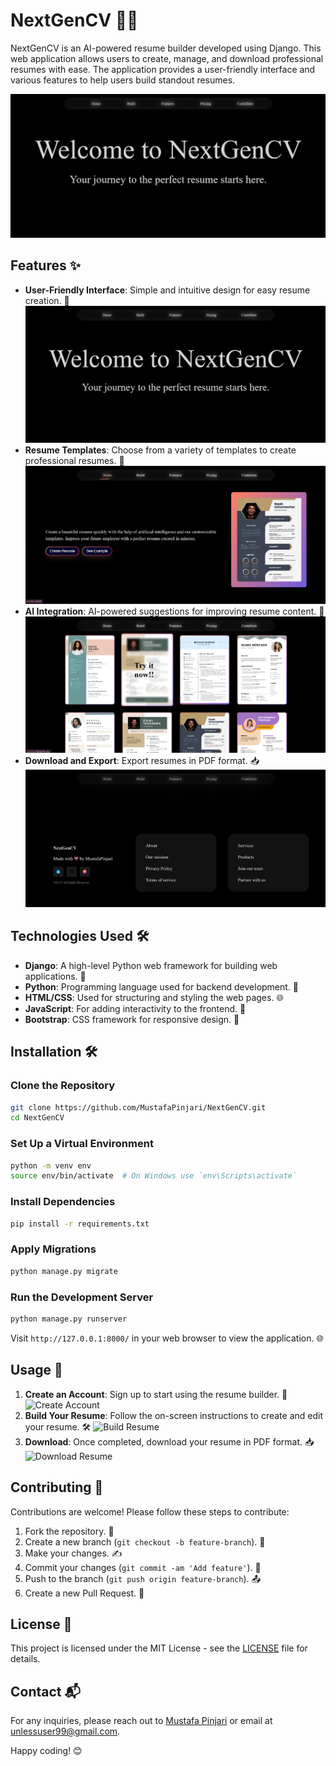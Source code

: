 
# NextGenCV 🎨📄

NextGenCV is an AI-powered resume builder developed using Django. This web application allows users to create, manage, and download professional resumes with ease. The application provides a user-friendly interface and various features to help users build standout resumes.

![NextGenCV Screenshot](/static/images/Home.png) <!-- Replace with actual path to your screenshot -->

## Features ✨

- **User-Friendly Interface**: Simple and intuitive design for easy resume creation. 🎨
  ![User Interface](/static/images/Home.png) <!-- Replace with actual path to UI screenshot -->
- **Resume Templates**: Choose from a variety of templates to create professional resumes. 📝
  ![Resume Templates](/static/images/Hero.png) <!-- Replace with actual path to templates screenshot -->
- **AI Integration**: AI-powered suggestions for improving resume content. 🤖
  ![AI Integration](/static/images/Sample.png) <!-- Replace with actual path to AI suggestions screenshot -->
- **Download and Export**: Export resumes in PDF format. 📥
  ![Download PDF](/static/images/Footer.png) <!-- Replace with actual path to PDF export screenshot -->


## Technologies Used 🛠️

- **Django**: A high-level Python web framework for building web applications. 🐍
- **Python**: Programming language used for backend development. 🐍
- **HTML/CSS**: Used for structuring and styling the web pages. 🌐
- **JavaScript**: For adding interactivity to the frontend. 💬
- **Bootstrap**: CSS framework for responsive design. 🚀

## Installation 🛠️

### Clone the Repository

```bash
git clone https://github.com/MustafaPinjari/NextGenCV.git
cd NextGenCV
```

### Set Up a Virtual Environment

```bash
python -m venv env
source env/bin/activate  # On Windows use `env\Scripts\activate`
```

### Install Dependencies

```bash
pip install -r requirements.txt
```

### Apply Migrations

```bash
python manage.py migrate
```

### Run the Development Server

```bash
python manage.py runserver
```

Visit `http://127.0.0.1:8000/` in your web browser to view the application. 🌐

## Usage 🚀

1. **Create an Account**: Sign up to start using the resume builder. 📝
   ![Create Account](path/to/your/create-account-screenshot.png) <!-- Replace with actual path to create account screenshot -->
2. **Build Your Resume**: Follow the on-screen instructions to create and edit your resume. 🛠️
   ![Build Resume](path/to/your/build-resume-screenshot.png) <!-- Replace with actual path to build resume screenshot -->
3. **Download**: Once completed, download your resume in PDF format. 📥
   ![Download Resume](path/to/your/download-resume-screenshot.png) <!-- Replace with actual path to download resume screenshot -->

## Contributing 🤝

Contributions are welcome! Please follow these steps to contribute:

1. Fork the repository. 🍴
2. Create a new branch (`git checkout -b feature-branch`). 🌿
3. Make your changes. ✍️
4. Commit your changes (`git commit -am 'Add feature'`). 📜
5. Push to the branch (`git push origin feature-branch`). 📤
6. Create a new Pull Request. 🔄

## License 📜

This project is licensed under the MIT License - see the [LICENSE](LICENSE) file for details.

## Contact 📬

For any inquiries, please reach out to [Mustafa Pinjari](https://www.linkedin.com/in/mustafa-pinjari-287625256/) or email at [unlessuser99@gmail.com](mailto:unlessuser99@gmail.com). 

Happy coding! 😊
